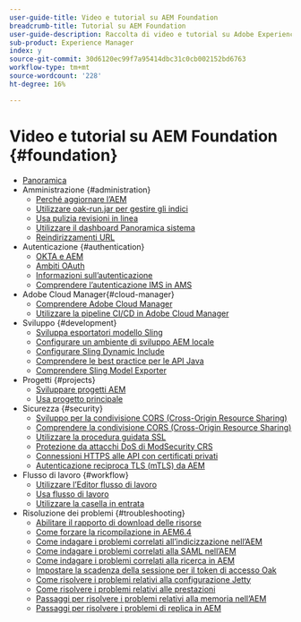 ```yaml
---
user-guide-title: Video e tutorial su AEM Foundation
breadcrumb-title: Tutorial su AEM Foundation
user-guide-description: Raccolta di video e tutorial su Adobe Experience Manager Foundation.
sub-product: Experience Manager
index: y
source-git-commit: 30d6120ec99f7a95414dbc31c0cb002152bd6763
workflow-type: tm+mt
source-wordcount: '228'
ht-degree: 16%

---
```



# Video e tutorial su AEM Foundation {#foundation}

+ [Panoramica](./overview.md)
+ Amministrazione {#administration}
   + [Perché aggiornare l’AEM](./administration/understand-reasons-to-upgrade.md)
   + [Utilizzare oak-run.jar per gestire gli indici](./administration/use-oak-run-jar-to-manage-indexes.md)
   + [Usa pulizia revisioni in linea](./administration/use-online-revision-clean-up.md)
   + [Utilizzare il dashboard Panoramica sistema](./administration/use-the-system-overview-dashboard.md)
   + [Reindirizzamenti URL](./administration/url-redirection.md)
+ Autenticazione {#authentication}
   + [OKTA e AEM](authentication/okta-saml-integration.md)
   + [Ambiti OAuth](authentication/oauth-code-sample-develop.md)
   + [Informazioni sull’autenticazione](authentication/authentication-support-article-understand.md)
   + [Comprendere l’autenticazione IMS in AMS](authentication/adobe-ims-authentication-technical-video-understand.md)
+ Adobe Cloud Manager{#cloud-manager}
   + [Comprendere Adobe Cloud Manager](./cloud-manager/understand-cloud-manager-for-aem.md)
   + [Utilizzare la pipeline CI/CD in Adobe Cloud Manager](./cloud-manager/use-the-cicd-pipeline-in-cloud-manager-for-aem.md)
+ Sviluppo {#development}
   + [Sviluppa esportatori modello Sling](./development/develop-sling-model-exporter.md)
   + [Configurare un ambiente di sviluppo AEM locale](./development/set-up-a-local-aem-development-environment.md)
   + [Configurare Sling Dynamic Include](./development/set-up-sling-dynamic-include.md)
   + [Comprendere le best practice per le API Java](./development/understand-java-api-best-practices.md)
   + [Comprendere Sling Model Exporter](./development/understand-sling-model-exporter.md)
+ Progetti {#projects}
   + [Sviluppare progetti AEM](./projects/develop-aem-projects.md)
   + [Usa progetto principale](./projects/use-project-masters.md)
+ Sicurezza {#security}
   + [Sviluppo per la condivisione CORS (Cross-Origin Resource Sharing)](./security/develop-for-cross-origin-resource-sharing.md)
   + [Comprendere la condivisione CORS (Cross-Origin Resource Sharing)](./security/understand-cross-origin-resource-sharing.md)
   + [Utilizzare la procedura guidata SSL](./security/use-the-ssl-wizard.md)
   + [Protezione da attacchi DoS di ModSecurity CRS](./security/modsecurity-crs-dos-attack-protection.md)
   + [Connessioni HTTPS alle API con certificati privati](./security/call-internal-apis-having-private-certificate.md)
   + [Autenticazione reciproca TLS (mTLS) da AEM](./security/mutual-tls-authentication.md)
+ Flusso di lavoro {#workflow}
   + [Utilizzare l’Editor flusso di lavoro](./workflow/use-the-workflow-editor.md)
   + [Usa flusso di lavoro](./workflow/use-workflow.md)
   + [Utilizzare la casella in entrata](./workflow/use-the-inbox.md)
+ Risoluzione dei problemi {#troubleshooting}
   + [Abilitare il rapporto di download delle risorse](./troubleshooting/how-to-enable-asset-download-report.md)
   + [Come forzare la ricompilazione in AEM6.4](./troubleshooting/how-to-force-recompilation.md)
   + [Come indagare i problemi correlati all’indicizzazione nell’AEM](./troubleshooting/how-to-investigate-indexing-related-issues.md)
   + [Come indagare i problemi correlati alla SAML nell’AEM](./troubleshooting/how-to-investigate-saml-related-issues.md)
   + [Come indagare i problemi correlati alla ricerca in AEM](./troubleshooting/how-to-investigate-search-related-issues.md)
   + [Impostare la scadenza della sessione per il token di accesso Oak](./troubleshooting/how-to-set-the-oak-login-token-session-expiration.md)
   + [Come risolvere i problemi relativi alla configurazione Jetty](./troubleshooting/how-to-troubleshoot-issues-related-to-jetty-configuration.md)
   + [Come risolvere i problemi relativi alle prestazioni](./troubleshooting/how-to-troubleshoot-performance-related-issues.md)
   + [Passaggi per risolvere i problemi relativi alla memoria nell’AEM](./troubleshooting/steps-to-resolve-memory-related-issues.md)
   + [Passaggi per risolvere i problemi di replica in AEM](./troubleshooting/steps-to-resolve-replication-issues.md)
